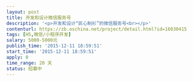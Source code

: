 ```yaml
---                
layout: post       
title: 开发和设计微信服务号           
description: '<p>开发和设计“匠心制衫”的微信服务号<br></p>'     
contenturl: https://zb.oschina.net/project/detail.html?id=16030415      
tags: [H5,微信/小程序开发]            
salary: 5000-5000元          
publish_time: '2015-12-11 18:59:51'         
start_time: '2015-12-11 18:59:51'           
apply: 0                   
time_range: 20 天              
status: 招募中                  
---                 
```

